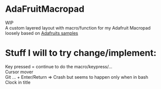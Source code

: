 # AdaFruitMacropad
WIP  
A custom layered layout with macro/function for my Adafruit Macropad  
loosely based on
[Adafruits samples](https://github.com/adafruit/Adafruit_Learning_System_Guides/blob/271b3fee5b3b15a8f029359891974102d6b57450/Macropad_Hotkeys/code.py "Adafruit Github")



# Stuff I will to try change/implement:
 Key pressed = continue to do the macro/keypress/...  
 Cursor mover  
 Git ... + Enter/Return => Crash but seems to happen only when in bash   
 Clock in title
